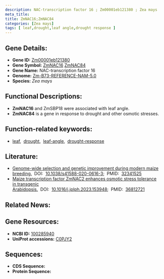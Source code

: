 ```yaml
---
description: NAC-transcription factor 16 ; Zm00001eb121380 ; Zea mays
meta_title:
title: ZmNAC16;ZmNAC84
categories: [Zea mays]
tags: [ leaf,drought,leaf angle,drought response ]
---
```


## Gene Details:
- **Gene ID:**	[Zm00001eb121380](https://www.maizegdb.org/gene_center/gene/Zm00001eb121380)
- **Gene Symbol:** <u>ZmNAC16</u>&nbsp;<u>ZmNAC84</u>
- **Gene Name:** NAC-transcription factor 16
- **Genome:** [Zm-B73-REFERENCE-NAM-5.0](https://www.maizegdb.org/genome/assembly/Zm-B73-REFERENCE-NAM-5.0)
- **Species:** *Zea mays*

## Functional Descriptions:
   - **ZmNAC16** and ZmSBP18 were associated with leaf angle.
   - **ZmNAC84** is a gene in response to drought and other osmotic stresses.

## Function-related keywords:
- [leaf](/tags/leaf/),&nbsp;&nbsp;[drought](/tags/drought/),&nbsp;&nbsp;[leaf-angle](/tags/leaf-angle/),&nbsp;&nbsp;[drought-response](/tags/drought-response/)

## Literature:
   - [Genome-wide selection and genetic improvement during modern maize breeding.]( https://www.nature.com/articles/s41588-020-0616-3)&nbsp;&nbsp;DOI:&nbsp;&nbsp;[10.1038/s41588-020-0616-3](https://www.nature.com/articles/s41588-020-0616-3);&nbsp;&nbsp;PMID:&nbsp;&nbsp;[32341525](https://pubmed.ncbi.nlm.nih.gov/32341525/)
   - [Maize transcription factor ZmNAC2 enhances osmotic stress tolerance in transgenic Arabidopsis.]( https://www.sciencedirect.com/science/article/abs/pii/S0176161723000421?via%3Dihub)&nbsp;&nbsp;DOI:&nbsp;&nbsp;[10.1016/j.jplph.2023.153948](https://www.sciencedirect.com/science/article/abs/pii/S0176161723000421?via%3Dihub);&nbsp;&nbsp;PMID:&nbsp;&nbsp;[36812721](https://pubmed.ncbi.nlm.nih.gov/36812721/)

## Related News:

## Gene Resources:
- **NCBI ID:** [100285940](https://www.ncbi.nlm.nih.gov/gene/?term=100285940)
- **UniProt accessions:** [C0PJY2](https://www.uniprot.org/uniprotkb/C0PJY2/entry)



## Sequences:
- **CDS Sequence:**
- **Protein Sequence:**
